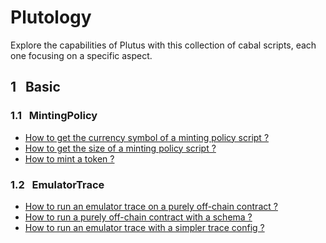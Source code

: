 # Plutology

Explore the capabilities of Plutus with this collection of cabal
scripts, each one focusing on a specific aspect.

## 1 &nbsp; Basic

### 1.1 &nbsp; MintingPolicy

- [How to get the currency symbol of a minting policy script ?](bin/Basic/MintingPolicy/CurrencySymbol.hs)
- [How to get the size of a minting policy script ?](bin/Basic/MintingPolicy/ScriptSize.hs)
- [How to mint a token ?](bin/Basic/MintingPolicy/SubmitTxConstraintsWith.hs)

### 1.2 &nbsp; EmulatorTrace

- [How to run an emulator trace on a purely off-chain contract ?](bin/Basic/EmulatorTrace/RunEmulatorTraceNoValidatorEmptySchema.hs)
- [How to run a purely off-chain contract with a schema ?](bin/Basic/EmulatorTrace/RunEmulatorTraceNoValidatorBasicSchema.hs)
- [How to run an emulator trace with a simpler trace config ?](bin/Basic/EmulatorTrace/SimpleTraceConfig.hs)
